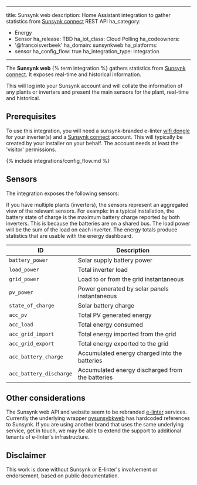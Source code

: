 
---
title: Sunsynk web
description: Home Assistant integration to gather statistics from [Sunsynk connect](http://sunsynk.org) REST API
ha_category:

- Energy
- Sensor
ha_release: TBD
ha_iot_class: Cloud Polling
ha_codeowners:
- '@francoisverbeek'
ha_domain: sunsynkweb
ha_platforms:
- sensor
ha_config_flow: true
ha_integration_type: integration

---

The **Sunsynk web** {% term integration %} gathers statistics from [Sunsynk connect](http://sunsynk.org). It exposes real-time and historical information.

This will log into your Sunsynk account and will collate the information of any plants or inverters and present the main sensors for the plant, real-time and historical.

## Prerequisites

To use this integration, you will need a sunsynk-branded e-linter [wifi dongle](https://www.sunsynk.org/logger-support) for your inverter(s) and a [Sunsynk connect](Sunsynk.net) account. This will typically be created by your installer on your behalf. The account needs at least the 'visitor' permissions.

{% include integrations/config_flow.md %}

## Sensors

The integration exposes the following sensors:

If you have multiple plants (inverters), the sensors represent an aggregated
view of the relevant sensors. For example: in a typical installation, the battery state of charge is the maximum battery charge reported by both inverters. This is because the batteries are on a shared bus. 
The load power will be the sum of the load on each inverter.
The energy totals produce statistics that are usable with the energy dashboard.

| ID                     | Description                                               |
| ----------------------- | --------------------------------------------------------- |
| `battery_power`         |  Solar supply battery power                               |
| `load_power`            |  Total inverter load                                      |  
| `grid_power`            |  Load to or from the grid instantaneous                   |  
| `pv_power`              |  Power generated by solar panels instantaneous            |  
| `state_of_charge`       |  Solar battery charge                                     |  
| `acc_pv`                |  Total PV generated energy                                |  
| `acc_load`              |  Total energy consumed                                    |  
| `acc_grid_import`       |  Total energy imported from the grid                      |  
| `acc_grid_export`       |  Total energy exported to the grid                        |  
| `acc_battery_charge`    |  Accumulated energy charged into the batteries            |  
| `acc_battery_discharge` |  Accumulated energy discharged from the batteries         |

## Other considerations

The Sunsynk web API and website seem to be rebranded [e-linter](https://www.e-linter.com) services.
Currently the underlying wrapper [pysunsybkweb](https://github.com/francoisverbeek/pysunsynkweb) has hardcoded
references to Sunsynk. If you are using another brand that uses the same underlying service, get in touch, we may
be able to extend the support to additional tenants of e-linter's infrastructure.

## Disclaimer

This work is done without Sunsynk or E-linter's involvement or endorsement, based on public documentation.
